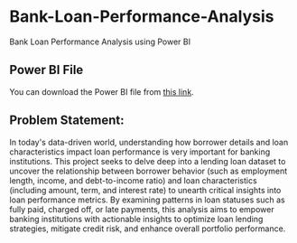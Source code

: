 # Bank-Loan-Performance-Analysis
Bank Loan Performance Analysis using Power  BI

## Power BI File
You can download the Power BI file from [this link](https://drive.google.com/file/d/1_aGf0aShF6vR91BisE-FGKzTPm1zWiXm/view?usp=sharing).

## Problem Statement:
In today's data-driven world, understanding how borrower details and loan
characteristics impact loan performance is very important for banking institutions. This
project seeks to delve deep into a lending loan dataset to uncover the relationship
between borrower behavior (such as employment length, income, and debt-to-income
ratio) and loan characteristics (including amount, term, and interest rate) to unearth
critical insights into loan performance metrics. By examining patterns in loan statuses
such as fully paid, charged off, or late payments, this analysis aims to empower banking
institutions with actionable insights to optimize loan lending strategies, mitigate credit
risk, and enhance overall portfolio performance.
